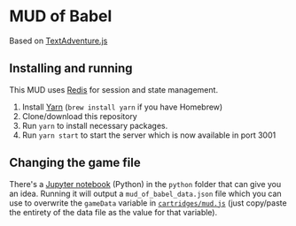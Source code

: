 # MUD of Babel

Based on [TextAdventure.js](https://github.com/TheBroox/TextAdventure.js)

## Installing and running

This MUD uses [Redis](https://redis.io) for session and state management.

1. Install [Yarn](https://yarnpkg.com) (`brew install yarn` if you have Homebrew)
2. Clone/download this repository
3. Run `yarn` to install necessary packages.
4. Run `yarn start` to start the server which is now available in port 3001

## Changing the game file

There's a [Jupyter notebook](python/mud-of-babel.ipynb) (Python) in the `python` folder that can give you an idea. Running it will output a `mud_of_babel_data.json` file which you can use to overwrite the `gameData` variable in [`cartridges/mud.js`](cartridges/mud.js) (just copy/paste the entirety of the data file as the value for that variable).
